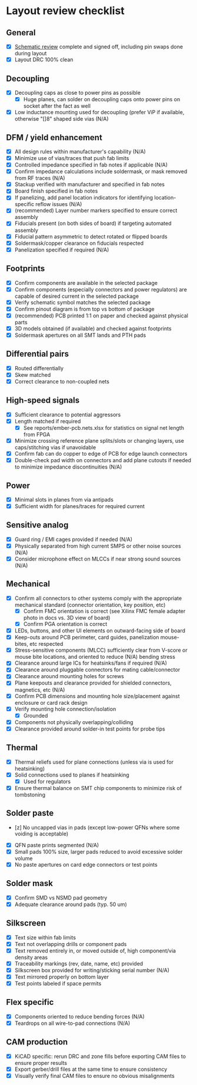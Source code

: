 # Layout review checklist

## General

* [x] [Schematic review](schematic-checklist.md) complete and signed off, including pin swaps done during layout
* [x] Layout DRC 100% clean

## Decoupling

* [x] Decoupling caps as close to power pins as possible
  * [x] Huge planes, can solder on decoupling caps onto power pins on socket after the fact as well
* [x] Low inductance mounting used for decoupling (prefer ViP if available, otherwise "[]8" shaped side vias (N/A)

## DFM / yield enhancement

* [x] All design rules within manufacturer's capability (N/A)
* [x] Minimize use of vias/traces that push fab limits
* [x] Controlled impedance specified in fab notes if applicable (N/A)
* [x] Confirm impedance calculations include soldermask, or mask removed from RF traces (N/A)
* [x] Stackup verified with manufacturer and specified in fab notes
* [x] Board finish specified in fab notes
* [x] If panelizing, add panel location indicators for identifying location-specific reflow issues (N/A)
* [x] (recommended) Layer number markers specified to ensure correct assembly
* [x] Fiducials present (on both sides of board) if targeting automated assembly
* [x] Fiducial pattern asymmetric to detect rotated or flipped boards
* [x] Soldermask/copper clearance on fiducials respected
* [x] Panelization specified if required (N/A)

## Footprints

* [x] Confirm components are available in the selected package
* [x] Confirm components (especially connectors and power regulators) are capable of desired current in the selected package
* [x] Verify schematic symbol matches the selected package
* [x] Confirm pinout diagram is from top vs bottom of package
* [x] (recommended) PCB printed 1:1 on paper and checked against physical parts
* [x] 3D models obtained (if available) and checked against footprints
* [x] Soldermask apertures on all SMT lands and PTH pads

## Differential pairs
* [x] Routed differentially
* [x] Skew matched
* [x] Correct clearance to non-coupled nets

## High-speed signals

* [x] Sufficient clearance to potential aggressors
* [x] Length matched if required
  * [x] See reports/ember-pcb.nets.xlsx for statistics on signal net length from FPGA
* [x] Minimize crossing reference plane splits/slots or changing layers, use caps/stitching vias if unavoidable
* [x] Confirm fab can do copper to edge of PCB for edge launch connectors
* [x] Double-check pad width on connectors and add plane cutouts if needed to minimize impedance discontinuities (N/A)

## Power
* [x] Minimal slots in planes from via antipads
* [x] Sufficient width for planes/traces for required current

## Sensitive analog
* [x] Guard ring / EMI cages provided if needed (N/A)
* [x] Physically separated from high current SMPS or other noise sources (N/A)
* [x] Consider microphone effect on MLCCs if near strong sound sources (N/A)

## Mechanical
* [x] Confirm all connectors to other systems comply with the appropriate mechanical standard (connector orientation, key position, etc)
  * [x] Confirm FMC orientation is correct (see Xilinx FMC female adapter photo in docs vs. 3D view of board)
  * [x] Confirm PGA orientation is correct
* [x] LEDs, buttons, and other UI elements on outward-facing side of board
* [x] Keep-outs around PCB perimeter, card guides, panelization mouse-bites, etc respected
* [x] Stress-sensitive components (MLCC) sufficiently clear from V-score or mouse bite locations, and oriented to reduce (N/A)
bending stress
* [x] Clearance around large ICs for heatsinks/fans if required (N/A)
* [x] Clearance around pluggable connectors for mating cable/connector
* [x] Clearance around mounting holes for screws
* [x] Plane keepouts and clearance provided for shielded connectors, magnetics, etc (N/A)
* [x] Confirm PCB dimensions and mounting hole size/placement against enclosure or card rack design
* [x] Verify mounting hole connection/isolation
  * [x] Grounded
* [x] Components not physically overlapping/colliding
* [x] Clearance provided around solder-in test points for probe tips

## Thermal

* [x] Thermal reliefs used for plane connections (unless via is used for heatsinking)
* [x] Solid connections used to planes if heatsinking
  * [x] Used for regulators
* [x] Ensure thermal balance on SMT chip components to minimize risk of tombstoning

## Solder paste

* [z] No uncapped vias in pads (except low-power QFNs where some voiding is acceptable)
* [x] QFN paste prints segmented (N/A)
* [x] Small pads 100% size, larger pads reduced to avoid excessive solder volume
* [x] No paste apertures on card edge connectors or test points

## Solder mask

* [x] Confirm SMD vs NSMD pad geometry
* [x] Adequate clearance around pads (typ. 50 um)

## Silkscreen

* [x] Text size within fab limits
* [x] Text not overlapping drills or component pads
* [x] Text removed entirely in, or moved outside of, high component/via density areas
* [x] Traceability markings (rev, date, name, etc) provided
* [x] Silkscreen box provided for writing/sticking serial number (N/A)
* [x] Text mirrored properly on bottom layer
* [x] Test points labeled if space permits

## Flex specific
* [x] Components oriented to reduce bending forces (N/A)
* [x] Teardrops on all wire-to-pad connections (N/A)

## CAM production
* [x] KiCAD specific: rerun DRC and zone fills before exporting CAM files to ensure proper results
* [x] Export gerber/drill files at the same time to ensure consistency
* [x] Visually verify final CAM files to ensure no obvious misalignments